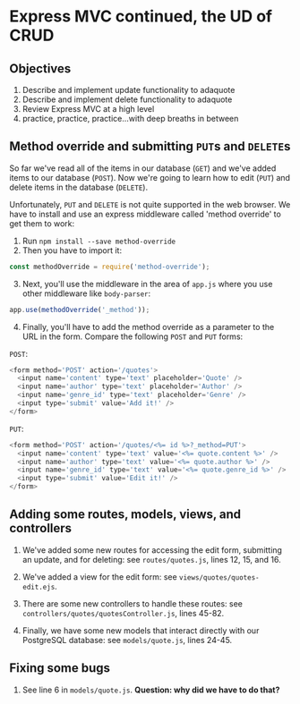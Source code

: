 # Express MVC continued, the UD of CRUD

## Objectives

1. Describe and implement update functionality to adaquote
2. Describe and implement delete functionality to adaquote
3. Review Express MVC at a high level
4. practice, practice, practice...with deep breaths in between

## Method override and submitting `PUT`s and `DELETE`s

So far we've read all of the items in our database (`GET`) and we've added items to our database (`POST`). Now we're going to learn how to edit (`PUT`) and delete items in the database (`DELETE`).

Unfortunately, `PUT` and `DELETE` is not quite supported in the web browser. We have to install and use an express middleware called 'method override' to get them to work:

1. Run `npm install --save method-override`
2. Then you have to import it:
```javascript
const methodOverride = require('method-override');
```
3. Next, you'll use the middleware in the area of `app.js` where you use other middleware like `body-parser`:
```javascript
app.use(methodOverride('_method'));
```

4. Finally, you'll have to add the method override as a parameter to the URL in the form. Compare the following `POST` and `PUT` forms:

`POST`:
```javascript
<form method='POST' action='/quotes'>
  <input name='content' type='text' placeholder='Quote' />
  <input name='author' type='text' placeholder='Author' />
  <input name='genre_id' type='text' placeholder='Genre' />
  <input type='submit' value='Add it!' />
</form>
```

`PUT`:
```javascript
<form method='POST' action='/quotes/<%= id %>?_method=PUT'>
  <input name='content' type='text' value='<%= quote.content %>' />
  <input name='author' type='text' value='<%= quote.author %>' />
  <input name='genre_id' type='text' value='<%= quote.genre_id %>' />
  <input type='submit' value='Edit it!' />
</form>
```

## Adding some routes, models, views, and controllers

1. We've added some new routes for accessing the edit form, submitting an update, and for deleting: see `routes/quotes.js`, lines 12, 15, and 16.

2. We've added a view for the edit form: see `views/quotes/quotes-edit.ejs`.

3. There are some new controllers to handle these routes: see `controllers/quotes/quotesController.js`, lines 45-82.

4. Finally, we have some new models that interact directly with our PostgreSQL database: see `models/quote.js`, lines 24-45.

## Fixing some bugs

1. See line 6 in `models/quote.js`. **Question: why did we have to do that?**

